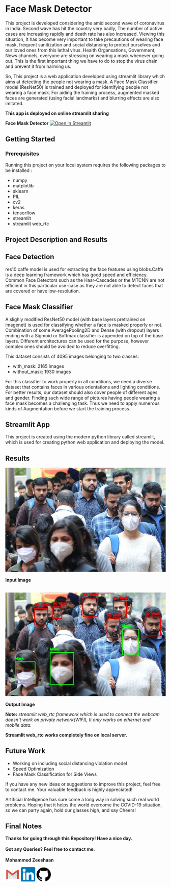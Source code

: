 # Face Mask Detector
 This project is developed considering the amid second wave of coronavirus in india. Second wave has hit the country very badly, The number of active cases are increasing rapidly and death rate has also increased. 
Viewing this situation, It has become very important to take precautions of wearing face mask, frequent sanitization and social distancing to protect ourselves and our loved ones from this lethal virus.
Health Organsations, Government, News channels, everyone are stressing on wearing a mask whenever going out. This is the first important thing we have to do to stop the virus chain and prevent it from harming us.

So, This project is a web application developed using streamlit library which aims at detecting the people not wearing a mask. A Face Mask Classifier model (ResNet50) is trained and deployed for identifying people not wearing a face mask. For aiding the training process, augmented masked faces are generated (using facial landmarks) and blurring effects are also imitated.

**This app is deployed on online streamlit sharing**

**Face Mask Detector** [![Open in Streamlit](https://static.streamlit.io/badges/streamlit_badge_black_white.svg)](https://share.streamlit.io/zeeshaan28/face-mask-detector/main/app.py)

## Getting Started

### Prerequisites
Running this project on your local system requires the following packages to be installed :

* numpy
* matplotlib
* sklearn
* PIL
* cv2
* keras
* tensorflow
* streamlit
* streamlit web_rtc


## Project Description and Results

## Face Detection
res10 caffe model is used for extracting the face features using blobs.Caffe is a deep learning framework which has good speed and efficiency. Common Face Detectors such as the Haar-Cascades or the MTCNN are not efficient in this particular use-case as they are not able to detect faces that are covered or have low-resolution.



## Face Mask Classifier
A slighly modified ResNet50 model (with base layers pretrained on imagenet) is used for classifying whether a face is masked properly or not. Combination of some AveragePooling2D and Dense (with dropout) layers ending with a Sigmoid or Softmax classifier is appended on top of the base layers. Different architectures can be used for the purpose, however complex ones should be avoided to reduce overfitting.

This dataset consists of 4095 images belonging to two classes:

* with_mask: 
2165 images
* without_mask: 
1930 images

For this classifier to work properly in all conditions, we need a diverse dataset that contains faces in various orientations and lighting conditions. For better results, our dataset should also cover people of different ages and gender. Finding such wide range of pictures having people wearing a face mask becomes a challenging task. Thus we need to apply numerous kinds of Augmentation before we start the training process.


## Streamlit App
This project is created using the modern python library called streamlit, which is used for creating python web application and deploying the model.


## Results

![Input Image](images/out.jpg?raw=true "Title")
<p align="left">
 <strong>Input Image</strong>
 </br>
</br>
</p>


![Output Image](images/result.jpeg)
<p align="left">
 <strong>Output Image</strong>
 </p>
 
 
 **Note:** *streamlit web_rtc framework which is used to connect the webcam doesn't work on private network(WIFI), It only works on ethernet and mobile data.*
 
 **Streamlit web_rtc works completely fine on local server.**

 
 
 
 ## Future Work
* Working on including social distancing violation model
* Speed Optimization
* Face Mask Classification for Side Views

If you have any new ideas or suggestions to improve this project, feel free to contact me. Your valuable feedback is highly appreciated!



Artificial Intelligence has sure come a long way in solving such real world problems. Hoping that it helps the world overcome the COVID-19 situation, so we can party again, hold our glasses high, and say Cheers!

## Final Notes
**Thanks for going through this Repository! Have a nice day.**</br>
</br>**Got any Queries? Feel free to contact me.**</br>
</br>**Mohammed Zeeshaan**
<p align="left">
<a href="mailto:zeeshaanuddin6@gmail.com"><img src="https://github.com/rohanrao619/Icons/blob/master/SVGs/Gmail.svg" height ="45" title="Gmail" alt="mailto:zeeshaanuddin6.com"></a>
 <a href="https://www.linkedin.com/in/mohammed-zeeshaan"><img src="https://github.com/rohanrao619/Icons/blob/master/SVGs/LinkedIn.svg" height ="45" title="LinkedIn" alt="https://www.linkedin.com/in/mohammed-zeeshaan"></a>
<a href="https://github.com/zeeshaan28"><img src="https://github.com/rohanrao619/Icons/blob/master/SVGs/GitHub.svg" height ="45" title="GitHub" alt="https://github.com/zeeshaan28"></a>


</p>
